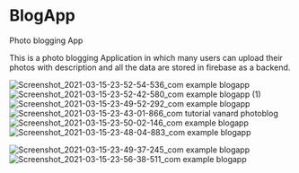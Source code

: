 # BlogApp
Photo blogging App

This is a photo blogging Application in which many users can upload their photos with description and all the data are stored in firebase as a backend. 







![Screenshot_2021-03-15-23-52-54-536_com example blogapp](https://user-images.githubusercontent.com/65298880/111204589-4cab4180-85ec-11eb-88c8-fccae1d887e2.jpg)
![Screenshot_2021-03-15-23-52-42-580_com example blogapp (1)](https://user-images.githubusercontent.com/65298880/111204567-461cca00-85ec-11eb-8f43-6210739abe90.jpg)
![Screenshot_2021-03-15-23-49-52-292_com example blogapp](https://user-images.githubusercontent.com/65298880/111204650-5fbe1180-85ec-11eb-9af1-187a684946c8.jpg)
![Screenshot_2021-03-15-23-43-01-866_com tutorial vanard photoblog](https://user-images.githubusercontent.com/65298880/111204822-7f553a00-85ec-11eb-8419-167789bb8975.jpg)
![Screenshot_2021-03-15-23-50-02-146_com example blogapp](https://user-images.githubusercontent.com/65298880/111204848-8714de80-85ec-11eb-8779-953bcb7815da.jpg)
![Screenshot_2021-03-15-23-48-04-883_com example blogapp](https://user-images.githubusercontent.com/65298880/111204862-8bd99280-85ec-11eb-8a25-f535ee13dffe.jpg)

![Screenshot_2021-03-15-23-49-37-245_com example blogapp](https://user-images.githubusercontent.com/65298880/111204882-9431cd80-85ec-11eb-879b-405878bce0e7.jpg)
![Screenshot_2021-03-15-23-56-38-511_com example blogapp](https://user-images.githubusercontent.com/65298880/111204873-9005b000-85ec-11eb-9fae-f5d72ef87fd5.jpg)

